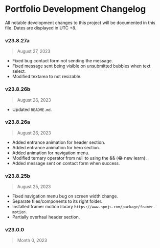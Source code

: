 # Portfolio Development Changelog
All notable development changes to this project will be documented in this file. Dates are displayed in UTC +8.


### v23.8.27a
> August 27, 2023
- Fixed bug contact form not sending the message.
- Fixed message sent being visible on unsubmitted bubbles when text select.
- Modified textarea to not resizable.

### v23.8.26b
> August 26, 2023
- Updated `README.md`.

### v23.8.26a
> August 26, 2023
- Added entrance animation for header section.
- Added entrance animation for hero section.
- Added animation for navigation menu.
- Modified ternary operator from null to using the && (😂 new learn).
- Added message sent on contact form when success.

### v23.8.25b
> August 25, 2023
- Fixed navigation menu bug on screen width change.
- Separate files/components to its right folder.
- Installed framer motion library `https://www.npmjs.com/package/framer-motion`.
- Partially overhaul header section.

### v23.0.0
> Month 0, 2023
<!-- Old dev changes were not recorded 😞 -->